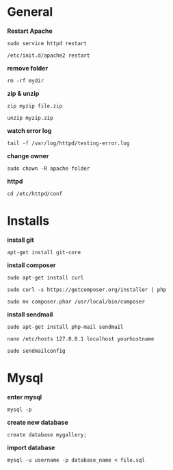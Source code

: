 
# General 

**Restart Apache**

``sudo service httpd restart``

``/etc/init.d/apache2 restart``


**remove folder**

``rm -rf mydir``


**zip & unzip**

``zip myzip file.zip``

``unzip myzip.zip``


**watch error log**

``tail -f /var/log/httpd/testing-error.log``


**change owner**

``sudo chown -R apache folder``


**httpd**

``cd /etc/httpd/conf``


# Installs
 
**install git**

``apt-get install git-core``

**install composer**

``sudo apt-get install curl``

``sudo curl -s https://getcomposer.org/installer | php``

``sudo mv composer.phar /usr/local/bin/composer``

**install sendmail**

``sudo apt-get install php-mail sendmail``

``nano /etc/hosts
127.0.0.1 localhost yourhostname``

``sudo sendmailconfig``

# Mysql 

**enter mysql**

``mysql -p``


**create new database**

``create database mygallery;``


**import database**

``mysql -u username -p database_name < file.sql``


